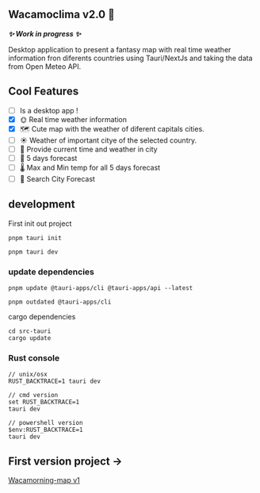 ## Wacamoclima v2.0 🥑

**_✨ Work in progress ✨_**

Desktop application to present a fantasy map with real time weather information fron diferents countries using Tauri/NextJs and taking the data from Open Meteo API.

## Cool Features

- [ ] Is a desktop app !
- [x] 🌞 Real time weather information
- [x] 🗺️ Cute map with the weather of diferent capitals cities.
- [ ] ☀️ Weather of important citye of the selected country.
- [ ] 📅 Provide current time and weather in city
- [ ] 🔮 5 days forecast
- [ ] 🌡 Max and Min temp for all 5 days forecast
- [ ] 🔎 Search City Forecast

## development

First init out project

```
pnpm tauri init

pnpm tauri dev
```

### update dependencies

```
pnpm update @tauri-apps/cli @tauri-apps/api --latest

pnpm outdated @tauri-apps/cli
```

cargo dependencies

```
cd src-tauri
cargo update
```

### Rust console

```
// unix/osx
RUST_BACKTRACE=1 tauri dev

// cmd version
set RUST_BACKTRACE=1
tauri dev

// powershell version
$env:RUST_BACKTRACE=1
tauri dev
```

## First version project -> 
[Wacamorning-map v1](wacamoclima-ui/)
